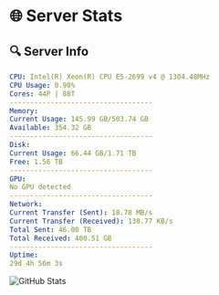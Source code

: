 # 🌐 Server Stats
## 🔍 Server Info
```yaml
CPU: Intel(R) Xeon(R) CPU E5-2699 v4 @ 1304.48MHz
CPU Usage: 0.90%
Cores: 44P | 88T
-----------------------------------
Memory:
Current Usage: 145.99 GB/503.74 GB
Available: 354.32 GB
-----------------------------------
Disk:
Current Usage: 66.44 GB/1.71 TB
Free: 1.56 TB
-----------------------------------
GPU:
No GPU detected
-----------------------------------
Network:
Current Transfer (Sent): 18.78 MB/s
Current Transfer (Received): 138.77 KB/s
Total Sent: 46.00 TB
Total Received: 400.51 GB
-----------------------------------
Uptime:
29d 4h 56m 3s
```
![GitHub Stats](https://img.shields.io/badge/Updated-2025-04-06_02:18:52-blue)